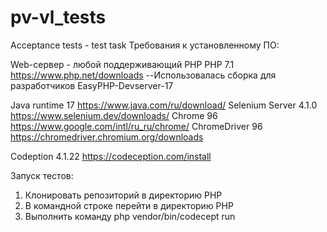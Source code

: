 # pv-vl_tests
Acceptance tests - test task
Требования к установленному ПО:

Web-сервер - любой поддерживающий PHP
PHP 7.1 https://www.php.net/downloads
--Использовалась сборка для разработчиков EasyPHP-Devserver-17

Java runtime 17 https://www.java.com/ru/download/
Selenium Server 4.1.0 https://www.selenium.dev/downloads/
Chrome 96 https://www.google.com/intl/ru_ru/chrome/
ChromeDriver 96 https://chromedriver.chromium.org/downloads

Codeption 4.1.22 https://codeception.com/install

Запуск тестов:
1. Клонировать репозиторий в директорию PHP
2. В командной строке перейти в директорию PHP
3. Выполнить команду 
     php vendor/bin/codecept run

